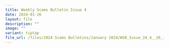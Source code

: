 ```yaml
---
title: Weekly Scams Bulletin Issue 4
date: 2024-01-26
layout: file
description: ""
image: ""
variant: tiptap
file_url: /files/2024 Scams Bulletins/January 2024/WSB_Issue_24_4__26_Jan_.pdf
---
```

